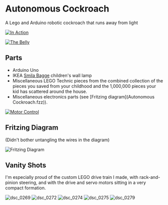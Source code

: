 # Autonomous Cockroach

A Lego and Arduino robotic cockroach that runs away from light

[![In Action](https://j.gifs.com/0R3mBv.gif)](https://youtu.be/rUeqSY2ZfEM?list=PL8vd3SY6nWgNnAt1ZeeDBiQZaWnJG4UQV)

[![The Belly](https://j.gifs.com/M8B2KO.gif)](https://youtu.be/l8UyhBrsYiA?list=PL8vd3SY6nWgNnAt1ZeeDBiQZaWnJG4UQV)

## Parts

* Arduino Uno
* IKEA [Smila Bagge](http://www.ikea.com/us/en/catalog/products/70072871/) children's wall lamp
* Miscellaneous LEGO Technic pieces from the combined collection of the pieces you saved from your childhood and the 1,000,000 pieces your kid has scattered around the house.
* Miscellaneous electronics parts (see [Fritzing diagram](Autonomous Cockroach.fzz)).

[![Motor Control](https://j.gifs.com/v2Jzkm.gif)](https://youtu.be/mseh-yKrJKQ?list=PL8vd3SY6nWgNnAt1ZeeDBiQZaWnJG4UQV)

## Fritzing Diagram

(Didn't bother untangling the wires in the diagram)

![Fritzing Diagram](https://cloud.githubusercontent.com/assets/50832/22799810/12d5549e-eed5-11e6-94c9-4b24f98c56be.png)

## Vanity Shots

I'm especially proud of the custom LEGO drive train I made, with rack-and-pinion steering, and with the drive and servo motors sitting in a very compact formation.

![dsc_0269](https://cloud.githubusercontent.com/assets/50832/22801011/34e3b2b6-eed9-11e6-8f67-d0fe1ccd935e.jpg)
![dsc_0272](https://cloud.githubusercontent.com/assets/50832/22801008/34cf7ce2-eed9-11e6-9426-4870d8cbfef6.jpg)
![dsc_0274](https://cloud.githubusercontent.com/assets/50832/22801007/34ce077c-eed9-11e6-995a-0ac6ccf48251.jpg)
![dsc_0275](https://cloud.githubusercontent.com/assets/50832/22801009/34d87090-eed9-11e6-833f-9d1297e3babe.jpg)
![dsc_0279](https://cloud.githubusercontent.com/assets/50832/22801010/34dd8274-eed9-11e6-8faa-7d8d1aac21b4.jpg)

